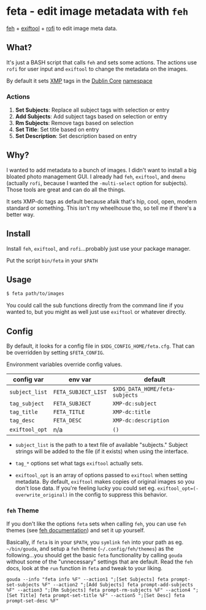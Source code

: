# feta - edit image metadata with `feh`

[feh][feh] + [exiftool][exiftool] + [rofi][rofi] to edit image meta data.

## What?

It's just a BASH script that calls `feh` and sets some actions. The actions use
`rofi` for user input and `exiftool` to change the metadata on the images.

By default it sets [XMP][xmp] tags in the [Dublin Core][dc] [namespace][dcns]

### Actions
1. **Set Subjects**: Replace all subject tags with selection or entry
2. **Add Subjects**: Add subject tags based on selection or entry
3. **Rm Subjects**: Remove tags based on selection
4. **Set Title**:  Set title based on entry
5. **Set Description**:  Set description based on entry

## Why?

I wanted to add metadata to a bunch of images. I didn't want to install a big
bloated photo management GUI. I already had `feh`, `exiftool`, and `dmenu`
(actually `rofi`, because I wanted the `-multi-select` option for subjects).
Those tools are great and can do all the things.

It sets XMP-dc tags as default because afaik that's hip, cool, open, modern
standard or something. This isn't my wheelhouse tho, so tell me if there's a
better way.

## Install
Install `feh`, `exiftool`, and `rofi`...probably just use your package manager.

Put the script `bin/feta` in your `$PATH`

## Usage

```sh
$ feta path/to/images
```

You could call the sub functions directly from the command line if you wanted
to, but you might as well just use `exiftool` or whatever directly.

## Config

By default, it looks for a config file in `$XDG_CONFIG_HOME/feta.cfg`. That
can be overridden by setting `$FETA_CONFIG`.

Environment variables override config values.

| config var     | env var             | default                        |
|----------------|---------------------|--------------------------------|
| `subject_list` | `FETA_SUBJECT_LIST` | `$XDG_DATA_HOME/feta-subjects` |
| `tag_subject`  | `FETA_SUBJECT`      | `XMP-dc:subject`               |
| `tag_title`    | `FETA_TITLE`        | `XMP-dc:title`                 |
| `tag_desc`     | `FETA_DESC`         | `XMP-dc:description`           |
| `exiftool_opt` | n/a                 | `()`                           |

- `subject_list` is the path to a text file of available "subjects." Subject
  strings will be added to the file (if it exists) when using the interface.

- `tag_*` options set what tags `exiftool` actually sets.

- `exiftool_opt` is an array of options passed to `exiftool` when setting
  metadata. By default, `exiftool` makes copies of original images so you don't
  lose data. If you're feeling lucky you could set eg.
  `exiftool_opt=(-overwrite_original)` in the config to suppress this behavior.

### `feh` Theme

If you don't like the options `feta` sets when calling `feh`, you can use `feh`
themes (see [feh documentation][fehdocs]) and set it up yourself.

Basically, if `feta` is in your `$PATH`, you `symlink` `feh` into your path as
eg. `~/bin/gouda`, and setup a `feh` theme (`~/.config/feh/themes`) as the
following...you should get the basic `feta` functionality by calling `gouda`
without some of the "unnecessary" settings that are default. Read the `feh`
docs, look at the `run` function in `feta` and tweak to your liking.

```
gouda --info "feta info %F" --action1 ";[Set Subjects] feta prompt-set-subjects %F" --action2 ";[Add Subjects] feta prompt-add-subjects %F" --action3 ";[Rm Subjects] feta prompt-rm-subjects %F" --action4 ";[Set Title] feta prompt-set-title %F" --action5 ";[Set Desc] feta prompt-set-desc %F"
```


[feh]: https://feh.finalrewind.org/
[exiftool]: https://exiftool.org/
[rofi]: https://github.com/davatorium/rofi
[dc]: https://dublincore.org/
[xmp]: https://www.adobe.com/products/xmp.html
[dcns]: https://exiftool.org/TagNames/XMP.html#dc
[fehdocs]: https://man.finalrewind.org/1/feh/

